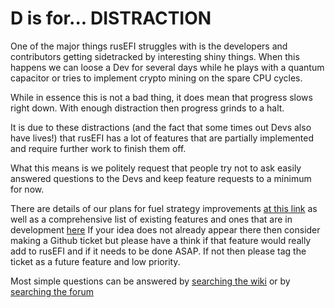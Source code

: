 # D is for... **DISTRACTION**

One of the major things rusEFI struggles with is the developers and contributors getting sidetracked by interesting shiny things. 
When this happens we can loose a Dev for several days while he plays with a quantum capacitor or tries to implement crypto mining on the spare CPU cycles. 

While in essence this is not a bad thing, it does mean that progress slows right down. With enough distraction then progress grinds to a halt. 

It is due to these distractions (and the fact that some times out Devs also have lives!) that rusEFI has a lot of features that are partially implemented and require further work to finish them off. 

What this means is we politely request that people try not to ask easily answered questions to the Devs and keep feature requests to a minimum for now. 

There are details of our plans for fuel strategy improvements [at this link](Roadmap_Fuel) as well as a comprehensive list of existing features and ones that are in development [here](Dev_Status)
If your idea does not already appear there then consider making a Github ticket but please have a think if that feature would really add to rusEFI and if it needs to be done ASAP. If not then please tag the ticket as a future feature and low priority. 

Most simple questions can be answered by [searching the wiki](HOWTO-Search-on-rusEFI-wiki) or by [searching the forum](https://rusefi.com/forum/search.php)